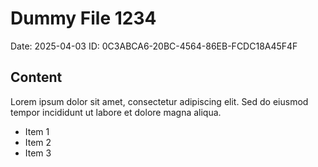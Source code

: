 # Dummy File 1234

Date: 2025-04-03
ID: 0C3ABCA6-20BC-4564-86EB-FCDC18A45F4F

## Content

Lorem ipsum dolor sit amet, consectetur adipiscing elit.
Sed do eiusmod tempor incididunt ut labore et dolore magna aliqua.

* Item 1
* Item 2
* Item 3
